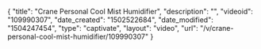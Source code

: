 {
    "title": "Crane Personal Cool Mist Humidifier",
    "description": "",
    "videoid": "109990307",
    "date_created": "1502522684",
    "date_modified": "1504247454",
    "type": "captivate",
    "layout": "video",
    "url": "\/v\/crane-personal-cool-mist-humidifier\/109990307"
}